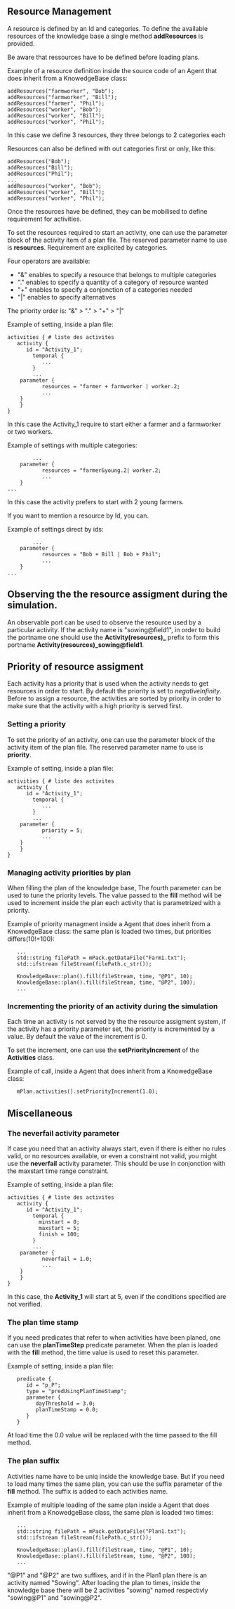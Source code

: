 ## Resource Management

A resource is defined by an Id and categories. To define the available
resources of the knowledge base a single method **addResources** is
provided.

Be aware that ressources have to be defined before loading plans.

Example of a resource definition inside the source code of an Agent
that does inherit from a KnowedgeBase class:
```
addResources("farmworker", "Bob");
addResources("farmworker", "Bill");
addResources("farmer", "Phil");
addResources("worker", "Bob");
addResources("worker", "Bill");
addResources("worker", "Phil");

```
In this case we define 3 resources, they three belongs to 2
categories each

Resources can also be defined with out categories first or only, like
this:
```
addResources("Bob");
addResources("Bill");
addResources("Phil");
...
addResources("worker", "Bob");
addResources("worker", "Bill");
addResources("worker", "Phil");

```

Once the resources have be defined, they can be mobilised to define
requirement for activities.

To set the resources required to start an activity, one can use the
parameter block of the activity item of a plan file. The reserved
parameter name to use is **resources**. Requirement are explicited by
categories.

Four operators are available:
* "&" enables to specify a resource that belongs to multiple categories
* "." enables to specify a quantity of a category of resource wanted
* "+" enables to specify a conjonction of a categories needed
* "|" enables to specify alternatives

The priority order is: "&" >  "." > "+" >  "|"

Example of setting, inside a plan file:
```
activities { # liste des activites
   activity {
      id = "Activity_1";
        temporal {
           ...
        }
        ...
	parameter {
           resources = "farmer + farmworker | worker.2;
           ...
	}
    }
}
```
In this case the Activity_1 require to start either a farmer and a
farmworker or two workers.

Example of settings with multiple categories:
```
        ...
	parameter {
           resources = "farmer&young.2| worker.2;
           ...
	}
...
```
In this case the activity prefers to start with 2 young farmers.

If you want to mention a resource by Id, you can.

Example of settings direct by ids:
```
        ...
	parameter {
           resources = "Bob + Bill | Bob + Phil";
           ...
	}
...
```
## Observing the the resource assigment during the simulation.

An observable port can be used to observe the resource used by a
particular activity.  If the activity name is "sowing@field1", in
order to build the portname one should use the
**Activity(resources)_** prefix to form this portname
**Activity(resources)_sowing@field1**.

## Priority of resource assigment

Each activity has a priority that is used when the activity needs to
get resources in order to start. By default the priority is set to
_negativeInfinity_. Before to assign a resource, the activities are
sorted by priority in order to make sure that the activity with a high
priority is served first.

### Setting a priority

To set the priority of an activity, one can use the parameter block of
the activity item of the plan file. The reserved parameter name to use
is **priority**.

Example of setting, inside a plan file:
```
activities { # liste des activites
   activity {
      id = "Activity_1";
        temporal {
           ...
        }
        ...
	parameter {
           priority = 5;
           ...
	}
    }
}
```
### Managing activity priorities by plan

When filling the plan of the knowledge base, The fourth parameter can be used to tune the priority levels. The value passed to the **fill** method will be used to increment inside the plan each activity that is parametrized with a priority.

Example of priority managment inside a Agent that does inherit from a KnowedgeBase class:
the same plan is loaded two times, but
priorities differs(10!=100):
```
   ...
   std::string filePath = mPack.getDataFile("Farm1.txt");
   std::ifstream fileStream(filePath.c_str());

   KnowledgeBase::plan().fill(fileStream, time, "@P1", 10);
   KnowledgeBase::plan().fill(fileStream, time, "@P2", 100);
   ...

```
### Incrementing the priority of an activity during the simulation

Each time an activity is not served by the the resource assigment
system, if the activity has a priority parameter set, the priority is
incremented by a value. By default the value of the increment is 0.

To set the increment, one can use the **setPriorityIncrement** of the **Activities** class.

Example of call, inside a Agent that does inherit from a KnowedgeBase class:
```
   mPlan.activities().setPriorityIncrement(1.0);
```

## Miscellaneous

### The neverfail activity parameter

If case you need that an activity always start, even if there is
either no rules valid, or no resources available, or even a constraint
not valid, you might use the **neverfail** activity parameter. This
should be use in conjonction with the maxstart time range constraint.

Example of setting, inside a plan file:
```
activities { # liste des activites
   activity {
      id = "Activity_1";
        temporal {
          minstart = 0;
          maxstart = 5;
          finish = 100;
        }
        ...
	parameter {
           neverfail = 1.0;
           ...
	}
    }
}
```
In this case, the **Activity_1** will start at 5, even if the
conditions specified are not verified.

### The plan time stamp

If you need predicates that refer to when activities have been planed,
one can use the **planTimeStep** predicate parameter. When the plan is
loaded with the **fill** method, the time value is used to reset
this parameter.

Example of setting, inside a plan file:
```
   predicate {
      id = "p_P";
      type = "predUsingPlanTimeStamp";
      parameter {
         dayThreshold = 3.0;
         planTimeStamp = 0.0;
      }
   }
```
At load time the 0.0 value will be replaced with the time passed to the fill method.

### The plan suffix

Activities name have to be uniq inside the knowledge base. But if you
need to load many times the same plan, you can use the suffix
parameter of the **fill** method. The suffix is added to each activities name.

Example of multiple loading of the same plan inside a Agent that does inherit from a KnowedgeBase class, the same plan is loaded two times:
```
   ...
   std::string filePath = mPack.getDataFile("Plan1.txt");
   std::ifstream fileStream(filePath.c_str());

   KnowledgeBase::plan().fill(fileStream, time, "@P1", 10);
   KnowledgeBase::plan().fill(fileStream, time, "@P2", 100);
   ...

```
"@P1" and "@P2" are two suffixes, and if in the Plan1 plan there is an activity named "Sowing". After loading the plan to times, inside the knowledge base there will be 2 activities "sowing" named respectivly "sowing@P1" and "sowing@P2".
